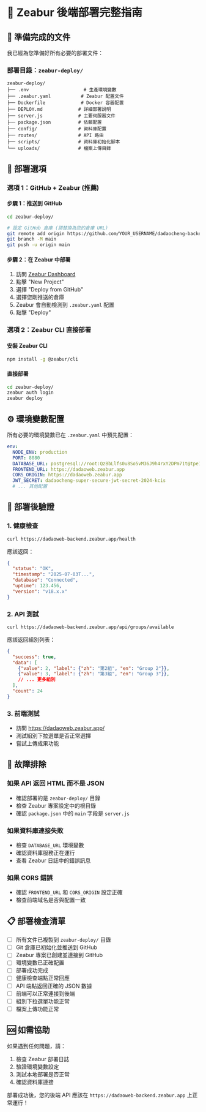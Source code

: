 # 🚀 Zeabur 後端部署完整指南

## 📁 準備完成的文件
我已經為您準備好所有必要的部署文件：

### 部署目錄：`zeabur-deploy/`
```
zeabur-deploy/
├── .env                    # 生產環境變數
├── .zeabur.yaml           # Zeabur 配置文件
├── Dockerfile             # Docker 容器配置
├── DEPLOY.md             # 詳細部署說明
├── server.js             # 主要伺服器文件
├── package.json          # 依賴配置
├── config/               # 資料庫配置
├── routes/               # API 路由
├── scripts/              # 資料庫初始化腳本
└── uploads/              # 檔案上傳目錄
```

## 🎯 部署選項

### 選項 1：GitHub + Zeabur (推薦)

#### 步驟 1：推送到 GitHub
```bash
cd zeabur-deploy/

# 設定 GitHub 倉庫 (請替換為您的倉庫 URL)
git remote add origin https://github.com/YOUR_USERNAME/dadaocheng-backend.git
git branch -M main
git push -u origin main
```

#### 步驟 2：在 Zeabur 中部署
1. 訪問 [Zeabur Dashboard](https://dash.zeabur.com/)
2. 點擊 "New Project"
3. 選擇 "Deploy from GitHub"
4. 選擇您剛推送的倉庫
5. Zeabur 會自動檢測到 `.zeabur.yaml` 配置
6. 點擊 "Deploy"

### 選項 2：Zeabur CLI 直接部署

#### 安裝 Zeabur CLI
```bash
npm install -g @zeabur/cli
```

#### 直接部署
```bash
cd zeabur-deploy/
zeabur auth login
zeabur deploy
```

## ⚙️ 環境變數配置
所有必要的環境變數已在 `.zeabur.yaml` 中預先配置：

```yaml
env:
  NODE_ENV: production
  PORT: 8080
  DATABASE_URL: postgresql://root:QzBbLlfs0u8So5vM36J9h4rxY2DPm71t@tpe1.clusters.zeabur.com:31646/zeabur
  FRONTEND_URL: https://dadaoweb.zeabur.app
  CORS_ORIGIN: https://dadaoweb.zeabur.app
  JWT_SECRET: dadaocheng-super-secure-jwt-secret-2024-kcis
  # ... 其他配置
```

## 🧪 部署後驗證

### 1. 健康檢查
```bash
curl https://dadaoweb-backend.zeabur.app/health
```

應該返回：
```json
{
  "status": "OK",
  "timestamp": "2025-07-03T...",
  "database": "Connected",
  "uptime": 123.456,
  "version": "v18.x.x"
}
```

### 2. API 測試
```bash
curl https://dadaoweb-backend.zeabur.app/api/groups/available
```

應該返回組別列表：
```json
{
  "success": true,
  "data": [
    {"value": 2, "label": {"zh": "第2組", "en": "Group 2"}},
    {"value": 3, "label": {"zh": "第3組", "en": "Group 3"}},
    // ... 更多組別
  ],
  "count": 24
}
```

### 3. 前端測試
- 訪問 https://dadaoweb.zeabur.app/
- 測試組別下拉選單是否正常選擇
- 嘗試上傳成果功能

## 🔧 故障排除

### 如果 API 返回 HTML 而不是 JSON
- 確認部署的是 `zeabur-deploy/` 目錄
- 檢查 Zeabur 專案設定中的根目錄
- 確認 `package.json` 中的 `main` 字段是 `server.js`

### 如果資料庫連接失敗
- 檢查 `DATABASE_URL` 環境變數
- 確認資料庫服務正在運行
- 查看 Zeabur 日誌中的錯誤訊息

### 如果 CORS 錯誤
- 確認 `FRONTEND_URL` 和 `CORS_ORIGIN` 設定正確
- 檢查前端域名是否與配置一致

## 📋 部署檢查清單

- [ ] 所有文件已複製到 `zeabur-deploy/` 目錄
- [ ] Git 倉庫已初始化並推送到 GitHub
- [ ] Zeabur 專案已創建並連接到 GitHub
- [ ] 環境變數已正確配置
- [ ] 部署成功完成
- [ ] 健康檢查端點正常回應
- [ ] API 端點返回正確的 JSON 數據
- [ ] 前端可以正常連接到後端
- [ ] 組別下拉選單功能正常
- [ ] 檔案上傳功能正常

## 🆘 如需協助
如果遇到任何問題，請：
1. 檢查 Zeabur 部署日誌
2. 驗證環境變數設定
3. 測試本地部署是否正常
4. 確認資料庫連接

部署成功後，您的後端 API 應該在 `https://dadaoweb-backend.zeabur.app` 上正常運行！